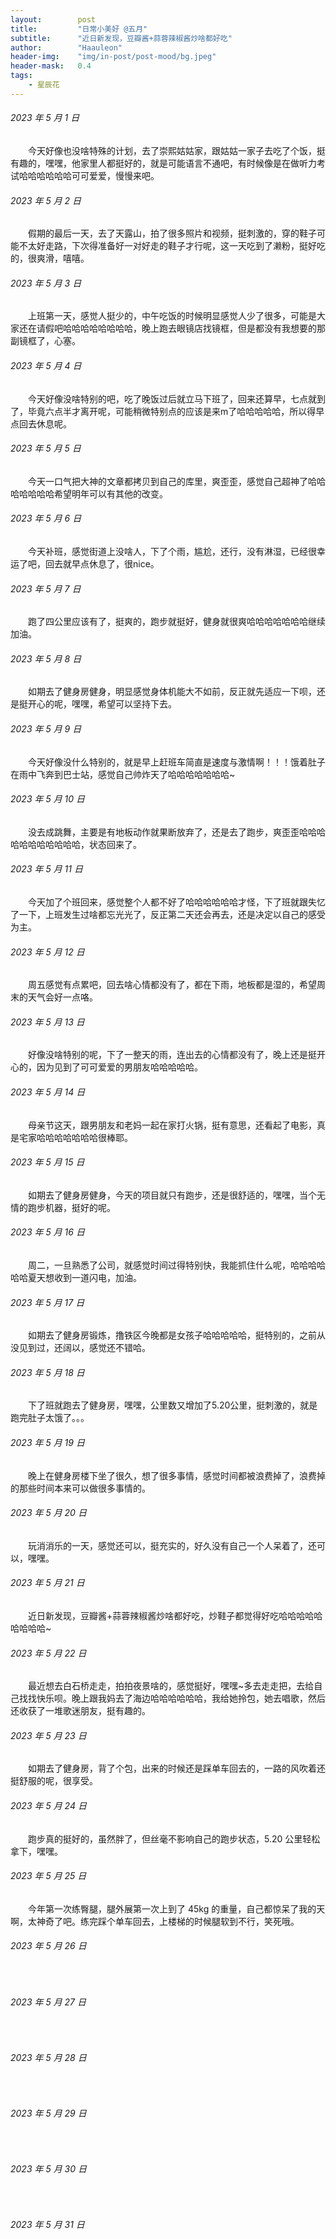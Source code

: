 ```yaml
---
layout:        post
title:         "日常小美好 @五月"
subtitle:      "近日新发现，豆瓣酱+蒜蓉辣椒酱炒啥都好吃"
author:        "Haauleon"
header-img:    "img/in-post/post-mood/bg.jpeg"
header-mask:   0.4
tags:
    - 星辰花
---
```


###### 2023 年 5 月 1 日
&emsp;&emsp;今天好像也没啥特殊的计划，去了崇熙姑姑家，跟姑姑一家子去吃了个饭，挺有趣的，嘿嘿，他家里人都挺好的，就是可能语言不通吧，有时候像是在做听力考试哈哈哈哈哈哈可可爱爱，慢慢来吧。

###### 2023 年 5 月 2 日
&emsp;&emsp;假期的最后一天，去了天露山，拍了很多照片和视频，挺刺激的，穿的鞋子可能不太好走路，下次得准备好一对好走的鞋子才行呢，这一天吃到了濑粉，挺好吃的，很爽滑，嘻嘻。

###### 2023 年 5 月 3 日
&emsp;&emsp;上班第一天，感觉人挺少的，中午吃饭的时候明显感觉人少了很多，可能是大家还在请假吧哈哈哈哈哈哈哈哈，晚上跑去眼镜店找镜框，但是都没有我想要的那副镜框了，心塞。

###### 2023 年 5 月 4 日
&emsp;&emsp;今天好像没啥特别的吧，吃了晚饭过后就立马下班了，回来还算早，七点就到了，毕竟六点半才离开呢，可能稍微特别点的应该是来m了哈哈哈哈哈，所以得早点回去休息呢。

###### 2023 年 5 月 5 日
&emsp;&emsp;今天一口气把大神的文章都拷贝到自己的库里，爽歪歪，感觉自己超神了哈哈哈哈哈哈哈希望明年可以有其他的改变。

###### 2023 年 5 月 6 日
&emsp;&emsp;今天补班，感觉街道上没啥人，下了个雨，尴尬，还行，没有淋湿，已经很幸运了吧，回去就早点休息了，很nice。

###### 2023 年 5 月 7 日
&emsp;&emsp;跑了四公里应该有了，挺爽的，跑步就挺好，健身就很爽哈哈哈哈哈哈哈继续加油。

###### 2023 年 5 月 8 日
&emsp;&emsp;如期去了健身房健身，明显感觉身体机能大不如前，反正就先适应一下呗，还是挺开心的呢，嘿嘿，希望可以坚持下去。

###### 2023 年 5 月 9 日
&emsp;&emsp;今天好像没什么特别的，就是早上赶班车简直是速度与激情啊！！！饿着肚子在雨中飞奔到巴士站，感觉自己帅炸天了哈哈哈哈哈哈哈~

###### 2023 年 5 月 10 日
&emsp;&emsp;没去成跳舞，主要是有地板动作就果断放弃了，还是去了跑步，爽歪歪哈哈哈哈哈哈哈哈哈哈哈，状态回来了。

###### 2023 年 5 月 11 日
&emsp;&emsp;今天加了个班回来，感觉整个人都不好了哈哈哈哈哈哈才怪，下了班就跟失忆了一下，上班发生过啥都忘光光了，反正第二天还会再去，还是决定以自己的感受为主。

###### 2023 年 5 月 12 日
&emsp;&emsp;周五感觉有点累吧，回去啥心情都没有了，都在下雨，地板都是湿的，希望周末的天气会好一点咯。

###### 2023 年 5 月 13 日
&emsp;&emsp;好像没啥特别的呢，下了一整天的雨，连出去的心情都没有了，晚上还是挺开心的，因为见到了可可爱爱的男朋友哈哈哈哈哈。

###### 2023 年 5 月 14 日
&emsp;&emsp;母亲节这天，跟男朋友和老妈一起在家打火锅，挺有意思，还看起了电影，真是宅家哈哈哈哈哈哈哈很棒耶。

###### 2023 年 5 月 15 日
&emsp;&emsp;如期去了健身房健身，今天的项目就只有跑步，还是很舒适的，嘿嘿，当个无情的跑步机器，挺好的呢。

###### 2023 年 5 月 16 日
&emsp;&emsp;周二，一旦熟悉了公司，就感觉时间过得特别快，我能抓住什么呢，哈哈哈哈哈哈夏天想收到一道闪电，加油。

###### 2023 年 5 月 17 日
&emsp;&emsp;如期去了健身房锻炼，撸铁区今晚都是女孩子哈哈哈哈哈，挺特别的，之前从没见到过，还阔以，感觉还不错哈。

###### 2023 年 5 月 18 日
&emsp;&emsp;下了班就跑去了健身房，嘿嘿，公里数又增加了5.20公里，挺刺激的，就是跑完肚子太饿了。。。

###### 2023 年 5 月 19 日
&emsp;&emsp;晚上在健身房楼下坐了很久，想了很多事情，感觉时间都被浪费掉了，浪费掉的那些时间本来可以做很多事情的。

###### 2023 年 5 月 20 日
&emsp;&emsp;玩消消乐的一天，感觉还可以，挺充实的，好久没有自己一个人呆着了，还可以，嘿嘿。

###### 2023 年 5 月 21 日
&emsp;&emsp;近日新发现，豆瓣酱+蒜蓉辣椒酱炒啥都好吃，炒鞋子都觉得好吃哈哈哈哈哈哈哈哈哈~

###### 2023 年 5 月 22 日
&emsp;&emsp;最近想去白石桥走走，拍拍夜景啥的，感觉挺好，嘿嘿~多去走走把，去给自己找找快乐呗。晚上跟我妈去了海边哈哈哈哈哈哈，我给她拎包，她去唱歌，然后还收获了一堆歌迷朋友，挺有趣的。

###### 2023 年 5 月 23 日
&emsp;&emsp;如期去了健身房，背了个包，出来的时候还是踩单车回去的，一路的风吹着还挺舒服的呢，很享受。

###### 2023 年 5 月 24 日
&emsp;&emsp;跑步真的挺好的，虽然胖了，但丝毫不影响自己的跑步状态，5.20 公里轻松拿下，嘿嘿。

###### 2023 年 5 月 25 日
&emsp;&emsp;今年第一次练臀腿，腿外展第一次上到了 45kg 的重量，自己都惊呆了我的天啊，太神奇了吧。练完踩个单车回去，上楼梯的时候腿软到不行，笑死哦。

###### 2023 年 5 月 26 日
&emsp;&emsp;

###### 2023 年 5 月 27 日
&emsp;&emsp;

###### 2023 年 5 月 28 日
&emsp;&emsp;

###### 2023 年 5 月 29 日
&emsp;&emsp;

###### 2023 年 5 月 30 日
&emsp;&emsp;

###### 2023 年 5 月 31 日
&emsp;&emsp;